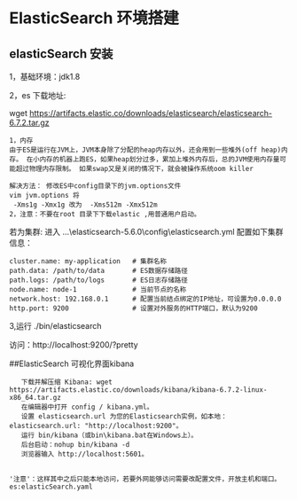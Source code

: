 # ElasticSearch 环境搭建

## elasticSearch 安装
1，基础环境：jdk1.8

2，es 下载地址:

wget https://artifacts.elastic.co/downloads/elasticsearch/elasticsearch-6.7.2.tar.gz
```所遇到的坑：
1，内存
由于ES是运行在JVM上，JVM本身除了分配的heap内存以外，还会用到一些堆外(off heap)内存。 在小内存的机器上跑ES，如果heap划分过多，累加上堆外内存后，总的JVM使用内存量可能超过物理内存限制。 如果swap又是关闭的情况下，就会被操作系统oom killer

解决方法： 修改ES中config目录下的jvm.options文件
vim jvm.options 将
 -Xms1g -Xmx1g 改为  -Xms512m -Xmx512m
2，注意：不要在root 目录下下载elastic ,用普通用户启动。
```


若为集群: 进入 ...\elasticsearch-5.6.0\config\elasticsearch.yml
配置如下集群信息：
```
cluster.name: my-application   # 集群名称
path.data: /path/to/data       # ES数据存储路径
path.logs: /path/to/logs       # ES日志存储路径
node.name: node-1              # 当前节点的名称
network.host: 192.168.0.1      # 配置当前结点绑定的IP地址，可设置为0.0.0.0
http.port: 9200                # 设置对外服务的HTTP端口，默认为9200
```

3,运行 ./bin/elasticsearch

访问：http://localhost:9200/?pretty

##ElasticSearch 可视化界面kibana

```
   下载并解压缩 Kibana: wget https://artifacts.elastic.co/downloads/kibana/kibana-6.7.2-linux-x86_64.tar.gz
   在编辑器中打开 config / kibana.yml。
   设置 elasticsearch.url 为您的Elasticsearch实例，如本地：elasticsearch.url: "http://localhost:9200"。
   运行 bin/kibana（或bin\kibana.bat在Windows上）。
   后台启动：nohup bin/kibana -d
   浏览器输入 http://localhost:5601。
   
```

`'注意'：这样其中之后只能本地访问，若要外网能够访问需要改配置文件，开放主机和端口。es:elasticSearch.yaml `
